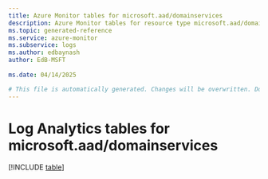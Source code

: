 ```yaml
---
title: Azure Monitor tables for microsoft.aad/domainservices
description: Azure Monitor tables for resource type microsoft.aad/domainservices
ms.topic: generated-reference
ms.service: azure-monitor
ms.subservice: logs
ms.author: edbaynash
author: EdB-MSFT
   
ms.date: 04/14/2025

# This file is automatically generated. Changes will be overwritten. Do not change this file directly.
---
```


# Log Analytics tables for microsoft.aad/domainservices  

[!INCLUDE [table](~/reusable-content/ce-skilling/azure/includes/azure-monitor/reference/tables/microsoft-aad_domainservices-include.md)]

